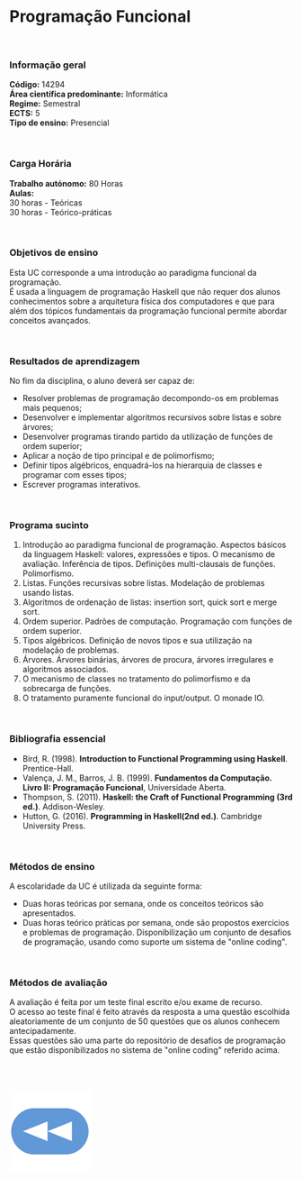 # Programação Funcional

<br>

### Informação geral
**Código:** 14294
<br>**Área científica predominante:** Informática
<br>**Regime:** Semestral
<br>**ECTS:** 5
<br>**Tipo de ensino:** Presencial

<br>

### Carga Horária
**Trabalho autónomo:** 80  Horas
<br>**Aulas:**
<br>30  horas  -  Teóricas
<br>30  horas  -  Teórico-práticas

<br>

### Objetivos de ensino
Esta UC corresponde a uma introdução ao paradigma funcional da programação.
<br>É usada a linguagem de programação Haskell que não requer dos alunos conhecimentos sobre a arquitetura física dos computadores e que para além dos tópicos fundamentais da programação funcional permite abordar conceitos avançados.

<br>

### Resultados de aprendizagem
No fim da disciplina, o aluno deverá ser capaz de: 
- Resolver problemas de programação decompondo-os em problemas mais pequenos; 
- Desenvolver e implementar algoritmos recursivos sobre listas e sobre árvores; 
- Desenvolver programas tirando partido da utilização de funções de ordem superior; 
- Aplicar a noção de tipo principal e de polimorfismo; 
- Definir tipos algébricos, enquadrá-los na hierarquia de classes e programar com esses tipos; 
- Escrever programas interativos.

<br>

### Programa sucinto
1. Introdução ao paradigma funcional de programação. Aspectos básicos da linguagem Haskell: valores, expressões e tipos. O mecanismo de avaliação. Inferência de tipos. Definições multi-clausais de funções. Polimorfismo.
2. Listas. Funções recursivas sobre listas. Modelação de problemas usando listas.
3. Algoritmos de ordenação de listas: insertion sort, quick sort e merge sort.
4. Ordem superior. Padrões de computação. Programação com funções de ordem superior.
5. Tipos algébricos. Definição de novos tipos e sua utilização na modelação de problemas.
6. Árvores. Árvores binárias, árvores de procura, árvores irregulares e algoritmos associados.
7. O mecanismo de classes no tratamento do polimorfismo e da sobrecarga de funções.
8. O tratamento puramente funcional do input/output. O monade IO.

<br>

### Bibliografia essencial
* Bird, R. (1998). **Introduction to Functional Programming using Haskell**. Prentice-Hall. 
* Valença, J. M., Barros, J. B. (1999). **Fundamentos da Computação. Livro II: Programação Funcional**, Universidade Aberta. 
* Thompson, S. (2011). **Haskell: the Craft of Functional Programming (3rd ed.)**. Addison-Wesley. 
* Hutton, G. (2016). **Programming in Haskell(2nd ed.)**. Cambridge University Press.

<br>

### Métodos de ensino
A escolaridade da UC é utilizada da seguinte forma: 
- Duas horas teóricas por semana, onde os conceitos teóricos são apresentados. 
- Duas horas teórico práticas por semana, onde são propostos exercícios e problemas de programação. Disponibilização um conjunto de desafios de programação, usando como suporte um sistema de "online coding".

<br>

### Métodos de avaliação
A avaliação é feita por um teste final escrito e/ou exame de recurso.
<br>O acesso ao teste final é feito através da resposta a uma questão escolhida aleatoriamente de um conjunto de 50 questões que os alunos conhecem antecipadamente. <br>Essas questões são uma parte do repositório de desafios de programação que estão disponibilizados no sistema de "online coding" referido acima.

<br><br>

[![retroceder](https://raw.githubusercontent.com/David81820/Recursos-LCC/main/Rewind.png)](https://david81820.github.io/Recursos-LCC/1ano/1sem/PF)


